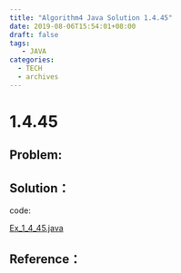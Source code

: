 ```yaml
---
title: "Algorithm4 Java Solution 1.4.45"
date: 2019-08-06T15:54:01+08:00
draft: false
tags:
   - JAVA
categories:
  - TECH
  - archives
---
```



# 1.4.45

## Problem:


## Solution：

code:

[Ex_1_4_45.java](./Ex_1_4_45.java)


## Reference：


